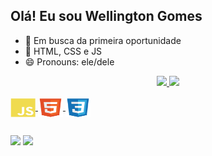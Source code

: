 ## Olá! Eu sou Wellington Gomes

- 🔭 Em busca da primeira oportunidade
- 🌱 HTML, CSS e JS
- 😄 Pronouns: ele/dele

<div align="center">
  <a href="https://github.com/WelllGss">
  <img  width="42%"  src="https://github-readme-stats.vercel.app/api?username=welllgss&show_icons=true&theme=tokyonight&include_all_commits=true&count_private=true"/>
  <img  width="50%" src="https://github-readme-stats.vercel.app/api/top-langs/?username=welllgss&layout=compact&langs_count=7&theme=tokyonight"/>
</div>

<div style="display: inline_block"><br>
  <img align="center" alt="Welll-Js" height="30" width="40" src="https://raw.githubusercontent.com/devicons/devicon/master/icons/javascript/javascript-plain.svg">
  <img align="center" alt="Welll-HTML" height="30" width="40" src="https://raw.githubusercontent.com/devicons/devicon/master/icons/html5/html5-original.svg">
  <img align="center" alt="Welll-CSS" height="30" width="40" src="https://raw.githubusercontent.com/devicons/devicon/master/icons/css3/css3-original.svg">
</div>

##

<div>
  <a href="https://www.instagram.com/we_devs/" target="_blank"><img src="https://img.shields.io/badge/-Instagram-%23E4405F?style=for-the-badge&logo=instagram&logoColor=white" target="_blank"></a>
    <a href = "mailto:wellingtongss9408@gmail.com"><img src="https://img.shields.io/badge/-Gmail-%23333?style=for-the-badge&logo=gmail&logoColor=white" target="_blank"></a>
</div>
